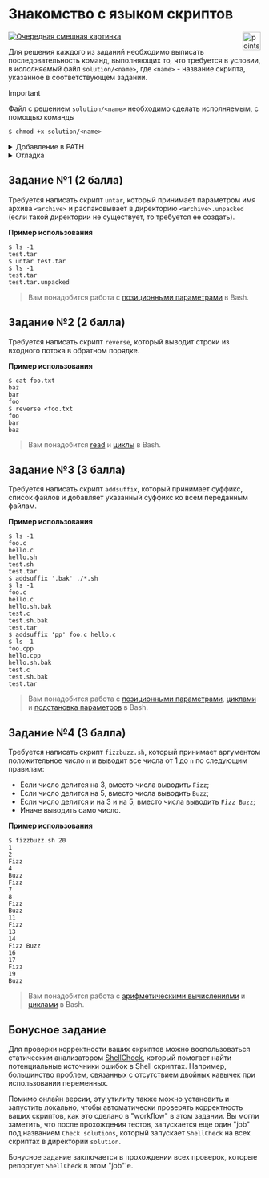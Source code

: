 # Знакомство с языком скриптов

<img alt="points bar" align="right" height="36" src="../../blob/badges/.github/badges/points-bar.svg" />

[![Очередная смешная картинка](https://imgs.xkcd.com/comics/the_general_problem.png)](https://xkcd.com/974/)


Для решения каждого из заданий необходимо выписать последовательность команд,
выполняющих то, что требуется в условии, в *исполняемый* файл `solution/<name>`,
где `<name>` - название скрипта, указанное в соответствующем задании.

> [!IMPORTANT]
> Файл с решением `solution/<name>` необходимо сделать исполняемым, с помощью команды
> ```console
> $ chmod +x solution/<name>
> ```

<details>
  <summary>Добавление в PATH</summary>

Для запуска скрипта без указания полного пути до него, можно его скопировать
(или создать [символическую ссылку](https://en.wikipedia.org/wiki/Symbolic_link#POSIX_and_Unix-like_operating_systems)
на скрипт) в какую-либо директорию, входящую в переменную окружения `PATH`.

Стандартной директорией для пользовательских скриптов является `~/.local/bin`,
которая по умолчанию должна быть включена в `PATH`.

</details>

<details>
  <summary>Отладка</summary>

Для локальной отладки можно запустить ваше решение с помощью следующей команды:
```console
$ bash -xe solution/<name>
```
Параметры `-xe` (`-x` и `-e`) включают логирование выполненных команд и
завершение исполнения при первой ошибке, что бывает очень полезно при отладке скриптов.
Более подробное описание этих и других опций утилиты `bash` можно получить с помощью
```console
$ bash -c "help set"
```
</details>

## Задание №1 (2 балла)

Требуется написать скрипт `untar`, который принимает параметром имя архива `<archive>`
и распаковывает в директорию `<archive>.unpacked` (если такой директории не существует,
то требуется ее создать).

**Пример использования**
```console
$ ls -1
test.tar
$ untar test.tar
$ ls -1
test.tar
test.tar.unpacked
```

> Вам понадобится работа с [позиционными параметрами](https://www.gnu.org/software/bash/manual/bash.html#Shell-Parameters) в Bash.

## Задание №2 (2 балла)

Требуется написать скрипт `reverse`, который выводит строки из входного потока
в обратном порядке.

**Пример использования**
```console
$ cat foo.txt
baz
bar
foo
$ reverse <foo.txt
foo
bar
baz
```

> Вам понадобится [read](https://www.gnu.org/software/bash/manual/bash.html#index-read)
> и [циклы](https://www.gnu.org/software/bash/manual/bash.html#Looping-Constructs) в Bash.

## Задание №3 (3 балла)

Требуется написать скрипт `addsuffix`, который принимает суффикс,
список файлов и добавляет указанный суффикс ко всем переданным файлам.

**Пример использования**
```console
$ ls -1
foo.c
hello.c
hello.sh
test.sh
test.tar
$ addsuffix '.bak' ./*.sh
$ ls -1
foo.c
hello.c
hello.sh.bak
test.c
test.sh.bak
test.tar
$ addsuffix 'pp' foo.c hello.c
$ ls -1
foo.cpp
hello.cpp
hello.sh.bak
test.c
test.sh.bak
test.tar
```

> Вам понадобится работа с [позиционными параметрами](https://www.gnu.org/software/bash/manual/bash.html#Shell-Parameters),
> [циклами](https://www.gnu.org/software/bash/manual/bash.html#Looping-Constructs)
> и [подстановка параметров](https://www.gnu.org/software/bash/manual/bash.html#Shell-Parameter-Expansion) в Bash.

## Задание №4 (3 балла)

Требуется написать скрипт `fizzbuzz.sh`, который принимает аргументом положительное число `n`
и выводит все числа от 1 до `n` по следующим правилам:

- Если число делится на 3, вместо числа выводить `Fizz`;
- Если число делится на 5, вместо числа выводить `Buzz`;
- Если число делится и на 3 и на 5, вместо числа выводить `Fizz Buzz`;
- Иначе выводить само число.

**Пример использования**
```console
$ fizzbuzz.sh 20
1
2
Fizz
4
Buzz
Fizz
7
8
Fizz
Buzz
11
Fizz
13
14
Fizz Buzz
16
17
Fizz
19
Buzz
```

> Вам понадобится работа с [арифметическими вычислениями](https://www.gnu.org/software/bash/manual/bash.html#Shell-Arithmetic)
> и [циклами](https://www.gnu.org/software/bash/manual/bash.html#Looping-Constructs) в Bash.

## Бонусное задание

Для проверки корректности ваших скриптов можно воспользоваться статическим анализатором [ShellCheck](https://github.com/koalaman/shellcheck),
который помогает найти потенциальные источники ошибок в Shell скриптах.
Например, большинство проблем, связанных с отсутствием двойных кавычек при использовании переменных.

Помимо онлайн версии, эту утилиту также можно установить и запустить локально, чтобы
автоматически проверять корректность ваших скриптов, как это сделано в "workflow"
в этом задании. Вы могли заметить, что после прохождения тестов, запускается
еще один "job" под названием `Check solutions`, который запускает `ShellCheck` на всех
скриптах в директории `solution`.

Бонусное задание заключается в прохождении всех проверок, которые репортует `ShellCheck` в этом "job"'е.
